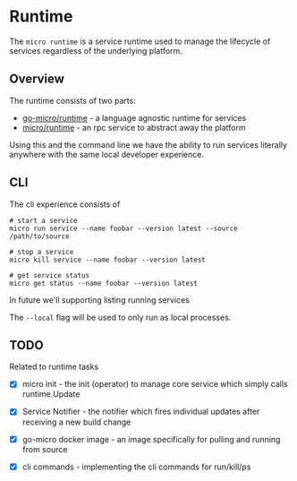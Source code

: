 # Runtime

The `micro runtime` is a service runtime used to manage the lifecycle of services regardless of the underlying platform.

## Overview

The runtime consists of two parts:

- [go-micro/runtime](https://github.com/micro/go-micro/tree/master/runtime) - a language agnostic runtime for services
- [micro/runtime](https://github.com/micro/micro/tree/master/runtime) - an rpc service to abstract away the platform

Using this and the command line we have the ability to run services literally anywhere with the same local developer experience.

## CLI

The cli experience consists of

```
# start a service
micro run service --name foobar --version latest --source /path/to/source

# stop a service
micro kill service --name foobar --version latest

# get service status
micro get status --name foobar --version latest
```

In future we'll supporting listing running services

The `--local` flag will be used to only run as local processes.

## TODO

Related to runtime tasks

- [x] micro init - the init (operator) to manage core service which simply calls runtime.Update
- [x] Service Notifier - the notifier which fires individual updates after receiving a new build change
- [x] go-micro docker image - an image specifically for pulling and running from source
- [x] cli commands - implementing the cli commands for run/kill/ps

